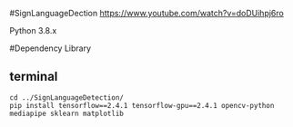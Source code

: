 #SignLanguageDection
https://www.youtube.com/watch?v=doDUihpj6ro

Python 3.8.x

#Dependency Library

<h2>terminal</h2>
    
    cd ../SignLanguageDetection/
    pip install tensorflow==2.4.1 tensorflow-gpu==2.4.1 opencv-python mediapipe sklearn matplotlib